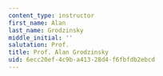 ```yaml
---
content_type: instructor
first_name: Alan
last_name: Grodzinsky
middle_initial: ''
salutation: Prof.
title: Prof. Alan Grodzinsky
uid: 6ecc20ef-4c9b-a413-28d4-f6fbfdb2ebcd
---
```

